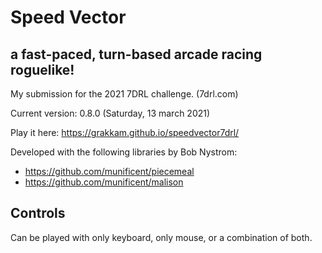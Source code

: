 # Speed Vector
## a fast-paced, turn-based arcade racing roguelike!

My submission for the 2021 7DRL challenge. (7drl.com)

Current version: 0.8.0 (Saturday, 13 march 2021)

Play it here:
https://grakkam.github.io/speedvector7drl/


Developed with the following libraries by Bob Nystrom:
- https://github.com/munificent/piecemeal
- https://github.com/munificent/malison


## Controls

Can be played with only keyboard, only mouse, or a combination of both.
